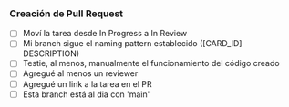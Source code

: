 ### Creación de Pull Request

- [ ] Moví la tarea desde In Progress a In Review
- [ ] Mi branch sigue el naming pattern establecido ([CARD_ID]  DESCRIPTION)
- [ ] Testie, al menos, manualmente el funcionamiento del código creado
- [ ] Agregué al menos un reviewer
- [ ] Agregué un link a la tarea en el PR
- [ ] Esta branch está al dia con 'main'
